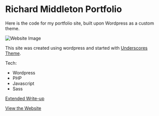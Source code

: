 # Richard Middleton Portfolio

Here is the code for my portfolio site, built upon Wordpress as a custom theme.

![Website Image](https://www.richardmiddleton.me/wp-content/uploads/2018/05/portfolio-copy-1024x597.jpg)

This site was created using wordpress and started with [Underscores Theme](http://underscores.me).

Tech: 
- Wordpress
- PHP
- Javascript
- Sass

[Extended Write-up](https://www.richardmiddleton.me/projects/portfolio/)

[View the Website](https://www.richardmiddleton.me)
